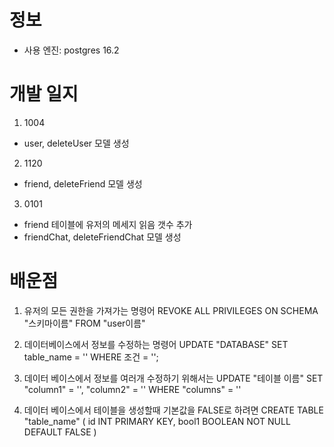 # 정보 

- 사용 엔진: postgres 16.2

# 개발 일지 

1. 1004 
- user, deleteUser 모델 생성

2. 1120
- friend, deleteFriend 모델 생성

3. 0101 
- friend 테이블에 유저의 메세지 읽음 갯수 추가
- friendChat, deleteFriendChat 모델 생성

# 배운점

1. 유저의 모든 권한을 가져가는 명령어
REVOKE ALL PRIVILEGES ON SCHEMA "스키마이름" FROM "user이름"

2. 데이터베이스에서 정보를 수정하는 명령어
UPDATE "DATABASE"
SET table_name = ''
WHERE 조건 = '';

3. 데이터 베이스에서 정보를 여러개 수정하기 위해서는 
UPDATE "테이블 이름" 
SET "column1" = '',
"column2" = ''
WHERE "columns" = ''

4. 데이터 베이스에서 테이블을 생성할때 기본값을 FALSE로 하려면
CREATE TABLE "table_name" (
  id INT PRIMARY KEY, 
  bool1 BOOLEAN  NOT NULL DEFAULT FALSE
)
